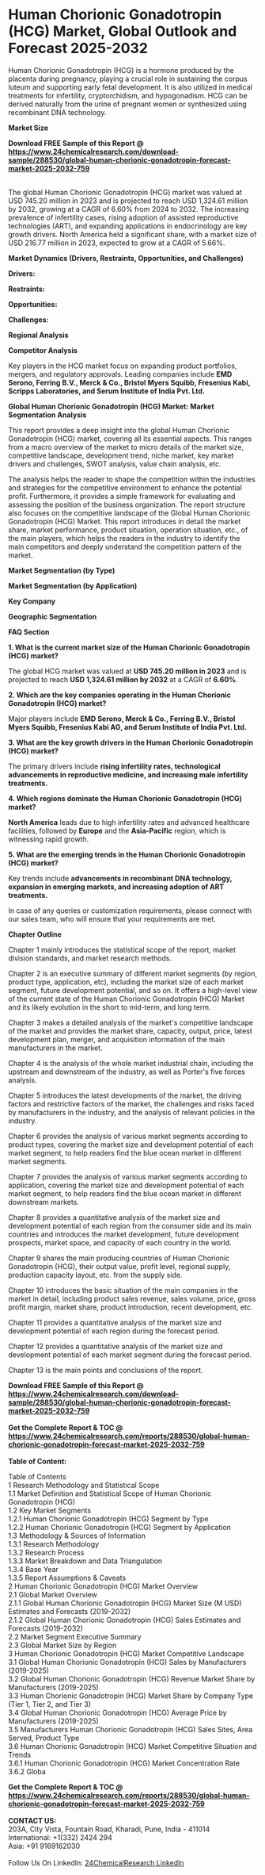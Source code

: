 <h1>Human Chorionic Gonadotropin (HCG) Market, Global Outlook and Forecast 2025-2032</h1><p>Human Chorionic Gonadotropin (HCG) is a hormone produced by the placenta during pregnancy, playing a crucial role in sustaining the corpus luteum and supporting early fetal development. It is also utilized in medical treatments for infertility, cryptorchidism, and hypogonadism. HCG can be derived naturally from the urine of pregnant women or synthesized using recombinant DNA technology.</p><p>
<strong>Market Size</strong></p><p>
</p><div><b>Download FREE Sample of this Report @ 
            <a href="https://www.24chemicalresearch.com/download-sample/288530/global-human-chorionic-gonadotropin-forecast-market-2025-2032-759">
            https://www.24chemicalresearch.com/download-sample/288530/global-human-chorionic-gonadotropin-forecast-market-2025-2032-759</a></b></div><br><p>The global Human Chorionic Gonadotropin (HCG) market was valued at USD 745.20 million in 2023 and is projected to reach USD 1,324.61 million by 2032, growing at a CAGR of 6.60% from 2024 to 2032. The increasing prevalence of infertility cases, rising adoption of assisted reproductive technologies (ART), and expanding applications in endocrinology are key growth drivers. North America held a significant share, with a market size of USD 216.77 million in 2023, expected to grow at a CAGR of 5.66%.</p><p>
<strong>Market Dynamics (Drivers, Restraints, Opportunities, and Challenges)</strong></p><p>
<strong>Drivers:</strong></p><p>
</p><p>
<strong>Restraints:</strong></p><p>
</p><p>
<strong>Opportunities:</strong></p><p>
</p><p>
<strong>Challenges:</strong></p><p>
</p><p>
<strong>Regional Analysis</strong></p><p>
</p><p>
<strong>Competitor Analysis</strong></p><p>
</p><p>Key players in the HCG market focus on expanding product portfolios, mergers, and regulatory approvals. Leading companies include <strong>EMD Serono, Ferring B.V., Merck &amp; Co., Bristol Myers Squibb, Fresenius Kabi, Scripps Laboratories, and Serum Institute of India Pvt. Ltd.</strong></p><p>
<strong>Global Human Chorionic Gonadotropin (HCG) Market: Market Segmentation Analysis</strong></p><p>
</p><p>This report provides a deep insight into the global Human Chorionic Gonadotropin (HCG) market, covering all its essential aspects. This ranges from a macro overview of the market to micro details of the market size, competitive landscape, development trend, niche market, key market drivers and challenges, SWOT analysis, value chain analysis, etc.</p><p>
</p><p>The analysis helps the reader to shape the competition within the industries and strategies for the competitive environment to enhance the potential profit. Furthermore, it provides a simple framework for evaluating and assessing the position of the business organization. The report structure also focuses on the competitive landscape of the Global Human Chorionic Gonadotropin (HCG) Market. This report introduces in detail the market share, market performance, product situation, operation situation, etc., of the main players, which helps the readers in the industry to identify the main competitors and deeply understand the competition pattern of the market.</p><p>
<strong>Market Segmentation (by Type)</strong></p><p>
</p><p>
<strong>Market Segmentation (by Application)</strong></p><p>
</p><p>
<strong>Key Company</strong></p><p>
</p><p>
<strong>Geographic Segmentation</strong></p><p>
</p><p>
<strong>FAQ Section</strong></p><p>
</p><p><strong>1. What is the current market size of the Human Chorionic Gonadotropin (HCG) market?</strong> </p><p>
</p><p>The global HCG market was valued at <strong>USD 745.20 million in 2023</strong> and is projected to reach <strong>USD 1,324.61 million by 2032</strong> at a CAGR of <strong>6.60%</strong>.</p><p>
</p><p><strong>2. Which are the key companies operating in the Human Chorionic Gonadotropin (HCG) market?</strong> </p><p>
</p><p>Major players include <strong>EMD Serono, Merck &amp; Co., Ferring B.V., Bristol Myers Squibb, Fresenius Kabi AG, and Serum Institute of India Pvt. Ltd.</strong></p><p>
</p><p><strong>3. What are the key growth drivers in the Human Chorionic Gonadotropin (HCG) market?</strong> </p><p>
</p><p>The primary drivers include <strong>rising infertility rates, technological advancements in reproductive medicine, and increasing male infertility treatments.</strong></p><p>
</p><p><strong>4. Which regions dominate the Human Chorionic Gonadotropin (HCG) market?</strong> </p><p>
</p><p><strong>North America</strong> leads due to high infertility rates and advanced healthcare facilities, followed by <strong>Europe</strong> and the <strong>Asia-Pacific</strong> region, which is witnessing rapid growth.</p><p>
</p><p><strong>5. What are the emerging trends in the Human Chorionic Gonadotropin (HCG) market?</strong> </p><p>
</p><p>Key trends include <strong>advancements in recombinant DNA technology, expansion in emerging markets, and increasing adoption of ART treatments.</strong></p><p>
</p><p>
</p><p>
In case of any queries or customization requirements, please connect with our sales team, who will ensure that your requirements are met.</p><p>
<strong>Chapter Outline</strong></p><p>
Chapter 1 mainly introduces the statistical scope of the report, market division standards, and market research methods.</p><p>
Chapter 2 is an executive summary of different market segments (by region, product type, application, etc), including the market size of each market segment, future development potential, and so on. It offers a high-level view of the current state of the Human Chorionic Gonadotropin (HCG) Market and its likely evolution in the short to mid-term, and long term.</p><p>
Chapter 3 makes a detailed analysis of the market's competitive landscape of the market and provides the market share, capacity, output, price, latest development plan, merger, and acquisition information of the main manufacturers in the market.</p><p>
Chapter 4 is the analysis of the whole market industrial chain, including the upstream and downstream of the industry, as well as Porter's five forces analysis.</p><p>
Chapter 5 introduces the latest developments of the market, the driving factors and restrictive factors of the market, the challenges and risks faced by manufacturers in the industry, and the analysis of relevant policies in the industry.</p><p>
Chapter 6 provides the analysis of various market segments according to product types, covering the market size and development potential of each market segment, to help readers find the blue ocean market in different market segments.</p><p>
Chapter 7 provides the analysis of various market segments according to application, covering the market size and development potential of each market segment, to help readers find the blue ocean market in different downstream markets.</p><p>
Chapter 8 provides a quantitative analysis of the market size and development potential of each region from the consumer side and its main countries and introduces the market development, future development prospects, market space, and capacity of each country in the world.</p><p>
Chapter 9 shares the main producing countries of Human Chorionic Gonadotropin (HCG), their output value, profit level, regional supply, production capacity layout, etc. from the supply side.</p><p>
Chapter 10 introduces the basic situation of the main companies in the market in detail, including product sales revenue, sales volume, price, gross profit margin, market share, product introduction, recent development, etc.</p><p>
Chapter 11 provides a quantitative analysis of the market size and development potential of each region during the forecast period.</p><p>
Chapter 12 provides a quantitative analysis of the market size and development potential of each market segment during the forecast period.</p><p>
Chapter 13 is the main points and conclusions of the report.</p><div><b>Download FREE Sample of this Report @ 
            <a href="https://www.24chemicalresearch.com/download-sample/288530/global-human-chorionic-gonadotropin-forecast-market-2025-2032-759">
            https://www.24chemicalresearch.com/download-sample/288530/global-human-chorionic-gonadotropin-forecast-market-2025-2032-759</a></b></div><br><div><b>Get the Complete Report & TOC @ 
            <a href="https://www.24chemicalresearch.com/reports/288530/global-human-chorionic-gonadotropin-forecast-market-2025-2032-759">
            https://www.24chemicalresearch.com/reports/288530/global-human-chorionic-gonadotropin-forecast-market-2025-2032-759</a></b></div><br>
            <b>Table of Content:</b><p>Table of Contents<br />
1 Research Methodology and Statistical Scope<br />
1.1 Market Definition and Statistical Scope of Human Chorionic Gonadotropin (HCG)<br />
1.2 Key Market Segments<br />
1.2.1 Human Chorionic Gonadotropin (HCG) Segment by Type<br />
1.2.2 Human Chorionic Gonadotropin (HCG) Segment by Application<br />
1.3 Methodology & Sources of Information<br />
1.3.1 Research Methodology<br />
1.3.2 Research Process<br />
1.3.3 Market Breakdown and Data Triangulation<br />
1.3.4 Base Year<br />
1.3.5 Report Assumptions & Caveats<br />
2 Human Chorionic Gonadotropin (HCG) Market Overview<br />
2.1 Global Market Overview<br />
2.1.1 Global Human Chorionic Gonadotropin (HCG) Market Size (M USD) Estimates and Forecasts (2019-2032)<br />
2.1.2 Global Human Chorionic Gonadotropin (HCG) Sales Estimates and Forecasts (2019-2032)<br />
2.2 Market Segment Executive Summary<br />
2.3 Global Market Size by Region<br />
3 Human Chorionic Gonadotropin (HCG) Market Competitive Landscape<br />
3.1 Global Human Chorionic Gonadotropin (HCG) Sales by Manufacturers (2019-2025)<br />
3.2 Global Human Chorionic Gonadotropin (HCG) Revenue Market Share by Manufacturers (2019-2025)<br />
3.3 Human Chorionic Gonadotropin (HCG) Market Share by Company Type (Tier 1, Tier 2, and Tier 3)<br />
3.4 Global Human Chorionic Gonadotropin (HCG) Average Price by Manufacturers (2019-2025)<br />
3.5 Manufacturers Human Chorionic Gonadotropin (HCG) Sales Sites, Area Served, Product Type<br />
3.6 Human Chorionic Gonadotropin (HCG) Market Competitive Situation and Trends<br />
3.6.1 Human Chorionic Gonadotropin (HCG) Market Concentration Rate<br />
3.6.2 Globa</p><div><b>Get the Complete Report & TOC @ 
            <a href="https://www.24chemicalresearch.com/reports/288530/global-human-chorionic-gonadotropin-forecast-market-2025-2032-759">
            https://www.24chemicalresearch.com/reports/288530/global-human-chorionic-gonadotropin-forecast-market-2025-2032-759</a></b></div><br><b>CONTACT US:</b><br>
            203A, City Vista, Fountain Road, Kharadi, Pune, India - 411014<br>
            International: +1(332) 2424 294<br>
            Asia: +91 9169162030 <br><br>
            Follow Us On LinkedIn: <a href="https://www.linkedin.com/company/24chemicalresearch/">24ChemicalResearch LinkedIn</a>